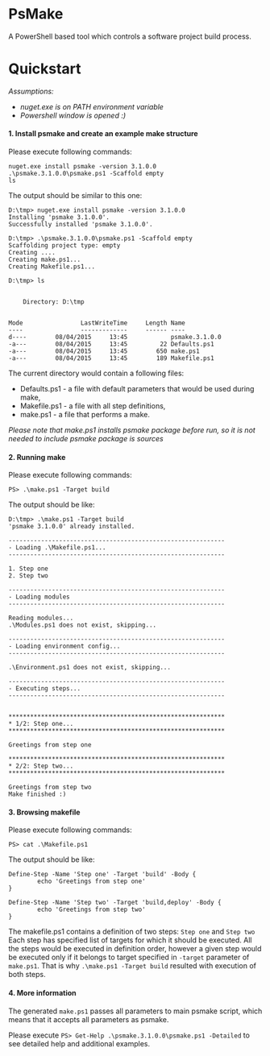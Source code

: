 # PsMake
A PowerShell based tool which controls a software project build process.

# Quickstart

*Assumptions:* 
* *nuget.exe is on PATH environment variable*
* *Powershell window is opened :)*

#### 1. Install psmake and create an example make structure

Please execute following commands:
```
nuget.exe install psmake -version 3.1.0.0
.\psmake.3.1.0.0\psmake.ps1 -Scaffold empty
ls
```

The output should be similar to this one:
```
D:\tmp> nuget.exe install psmake -version 3.1.0.0
Installing 'psmake 3.1.0.0'.
Successfully installed 'psmake 3.1.0.0'.

D:\tmp> .\psmake.3.1.0.0\psmake.ps1 -Scaffold empty
Scaffolding project type: empty
Creating ....
Creating make.ps1...
Creating Makefile.ps1...

D:\tmp> ls


    Directory: D:\tmp


Mode                LastWriteTime     Length Name
----                -------------     ------ ----
d----        08/04/2015     13:45            psmake.3.1.0.0
-a---        08/04/2015     13:45         22 Defaults.ps1
-a---        08/04/2015     13:45        650 make.ps1
-a---        08/04/2015     13:45        189 Makefile.ps1
```

The current directory would contain a following files:
* Defaults.ps1 - a file with default parameters that would be used during make,
* Makefile.ps1 - a file with all step definitions,
* make.ps1 - a file that performs a make.

*Please note that make.ps1 installs psmake package before run, so it is not needed to include psmake package is sources*

#### 2. Running make
Please execute following commands:
```
PS> .\make.ps1 -Target build
```

The output should be like:
```
D:\tmp> .\make.ps1 -Target build
'psmake 3.1.0.0' already installed.

------------------------------------------------------------
- Loading .\Makefile.ps1...
------------------------------------------------------------

1. Step one
2. Step two

------------------------------------------------------------
- Loading modules
------------------------------------------------------------

Reading modules...
.\Modules.ps1 does not exist, skipping...

------------------------------------------------------------
- Loading environment config...
------------------------------------------------------------

.\Environment.ps1 does not exist, skipping...

------------------------------------------------------------
- Executing steps...
------------------------------------------------------------


************************************************************
* 1/2: Step one...
************************************************************

Greetings from step one

************************************************************
* 2/2: Step two...
************************************************************

Greetings from step two
Make finished :)
```

#### 3. Browsing makefile
Please execute following commands:
```
PS> cat .\Makefile.ps1
```

The output should be like:
```
Define-Step -Name 'Step one' -Target 'build' -Body {
        echo 'Greetings from step one'
}

Define-Step -Name 'Step two' -Target 'build,deploy' -Body {
        echo 'Greetings from step two'
}
```

The makefile.ps1 contains a definition of two steps: `Step one` and `Step two`
Each step has specified list of targets for which it should be executed.
All the steps would be executed in definition order, however a given step would be executed only if it belongs to target specified in `-target` parameter of `make.ps1`.
That is why `.\make.ps1 -Target build` resulted with execution of both steps.

#### 4. More information

The generated `make.ps1` passes all parameters to main psmake script, which means that it accepts all parameters as psmake.

Please execute `PS> Get-Help .\psmake.3.1.0.0\psmake.ps1 -Detailed` to see detailed help and additional examples.
